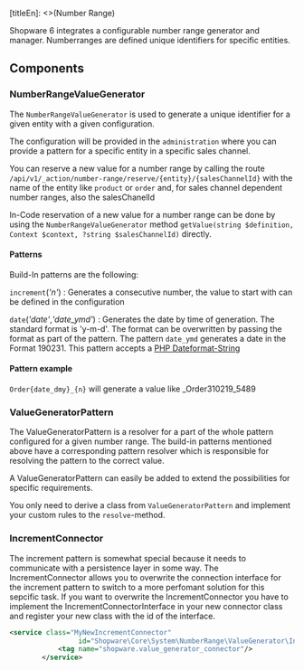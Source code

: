 [titleEn]: <>(Number Range)

Shopware 6 integrates a configurable number range generator and manager. Numberranges are defined unique identifiers for specific entities.

## Components

### NumberRangeValueGenerator

The `NumberRangeValueGenerator` is used to generate a unique identifier for a given entity with a given configuration.

The configuration will be provided in the `administration` where you can provide a pattern for a specific entity in a specific sales channel.

You can reserve a new value for a number range by calling the route `/api/v1/_action/number-range/reserve/{entity}/{salesChannelId}` with the name of the entity like `product` or `order` and, for sales channel dependent number ranges, also the salesChanelId 

In-Code reservation of a new value for a number range can be done by using the `NumberRangeValueGenerator` method `getValue(string $definition, Context $context, ?string $salesChannelId)` directly. 

#### Patterns

Build-In patterns are the following:

`increment`(_'n'_)
   : Generates a consecutive number, the value to start with can be defined in the configuration

`date`(_'date'_,_'date_ymd'_)
   : Generates the date by time of generation. The standard format is 'y-m-d'. The format can be overwritten by passing the format as part of the pattern. The pattern `date_ymd` generates a date in the Format 190231. This pattern accepts a [PHP Dateformat-String](http://php.net/manual/en/function.date.php#refsect1-function.date-parameters)  

#### Pattern example

`Order{date_dmy}_{n}` will generate a value like _Order310219_5489

 
### ValueGeneratorPattern

The ValueGeneratorPattern is a resolver for a part of the whole pattern configured for a given number range.
The build-in patterns mentioned above have a corresponding pattern resolver which is responsible for resolving the pattern to the correct value.

A ValueGeneratorPattern can easily be added to extend the possibilities for specific requirements.

You only need to derive a class from `ValueGeneratorPattern` and implement your custom rules to the `resolve`-method. 

### IncrementConnector

The increment pattern is somewhat special because it needs to communicate with a persistence layer in some way.
The IncrementConnector allows you to overwrite the connection interface for the increment pattern to switch to a more perfomant solution for this sepcific task.
If you want to overwrite the IncrementConnector you have to implement the IncrementConnectorInterface in your new connector class and register your new class with the id of the interface.

```xml
<service class="MyNewIncrementConnector"
                 id="Shopware\Core\System\NumberRange\ValueGenerator\IncrementConnectorInterface">
            <tag name="shopware.value_generator_connector"/>
        </service>

